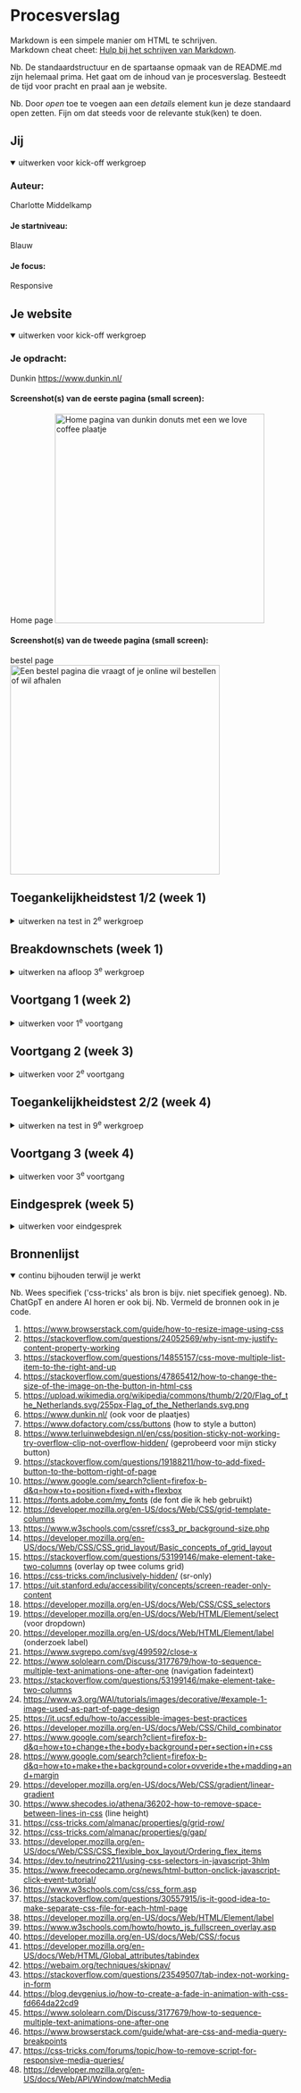 # Procesverslag
Markdown is een simpele manier om HTML te schrijven.  
Markdown cheat cheet: [Hulp bij het schrijven van Markdown](https://github.com/adam-p/markdown-here/wiki/Markdown-Cheatsheet).

Nb. De standaardstructuur en de spartaanse opmaak van de README.md zijn helemaal prima. Het gaat om de inhoud van je procesverslag. Besteedt de tijd voor pracht en praal aan je website.

Nb. Door *open* toe te voegen aan een *details* element kun je deze standaard open zetten. Fijn om dat steeds voor de relevante stuk(ken) te doen.





## Jij

<details open>
  <summary>uitwerken voor kick-off werkgroep</summary>

  ### Auteur:
  Charlotte Middelkamp

  #### Je startniveau:
  Blauw

  #### Je focus:
  Responsive
 
</details>





## Je website

<details open>
  <summary>uitwerken voor kick-off werkgroep</summary>

  ### Je opdracht:
  Dunkin https://www.dunkin.nl/

  #### Screenshot(s) van de eerste pagina (small screen): 
  Home page 
  <img src="readme-images/homepagedunkin.PNG" width="375px" alt="Home pagina van dunkin donuts met een we love coffee plaatje">

  #### Screenshot(s) van de tweede pagina (small screen):
  bestel page  
  <img src="readme-images/bestelpagedunkin.PNG" width="375px" alt="Een bestel pagina die vraagt of je online wil bestellen of wil afhalen">
 
</details>



## Toegankelijkheidstest 1/2 (week 1)

<details>
  <summary>uitwerken na test in 2<sup>e</sup> werkgroep</summary>

  ### Bevindingen
  Lijst met je bevindingen die in de test naar voren kwamen:

  1. De site is gemaakt in een online webmaker, waardoor de hele code niet semantisch is. 
  2. Er zijn gewoon geen headers??
  3. Als je er met de screenreader doorheen gaat, is het heel confusing.
  4. Veel alt tags kloppen niet of zijn er gewoon niet. 
  5. Er wordt niet duidelijk aangekondigd waar je eigenlijk bent op de pagina. Ik ging er doorheen en opeens begint het ding allemaal cijfers te vertellen. Dit was een plaatje dat dus ook niet goed was neergezet.
  6. Tekst staat gewoon los in een divje.
  7. De contrast is te laag bij hun 'p's. Het is lichtgrijs op een witte achtergrond. het had een score van onder de 2.
  

</details>



## Breakdownschets (week 1)

<details>
  <summary>uitwerken na afloop 3<sup>e</sup> werkgroep</summary>

  ### de hele pagina: 
  <img src="readme-images/breakdown_1.jpeg" width="375px" alt="breakdown van de hele pagina">

  <img src="readme-images/breakdown_2.jpeg"" width="375px" alt="breakdown van de hele pagina">

  <img src="readme-images/breakdown_3.jpeg"" width="375px" alt="breakdown van de hele pagina">

  <img src="readme-images/breakdown_4.jpeg"" width="375px" alt="breakdown van de hele pagina">


  ### desktop: 
  <img src="readme-images/breakdown_5.jpeg"" width="375px" alt="breakdown van desktop">

</details>





## Voortgang 1 (week 2)

<details>
  <summary>uitwerken voor 1<sup>e</sup> voortgang</summary>

  ### Stand van zaken


  hier dit ging goed & dit was lastig (neem ook screenshots op van delen van je website en code)

  Ik vind coderen opzich gewoon echt lastig en het enige wat goed ging was de de sections beslissen van mijn breakdown schets. Ik ben niet vergekomen met mijn site. Ik sla een dagje over en opeens mis ik een hele week. Wat ik vooral lastig vind, is dat ik bijna niks uit de site kan halen die ik gekozen heb. Ik snap niks van de code die daar staat, dus ik moet alles zelf doen. Ik probeerde ook een form te maken die aan het begin staat, maar ik zocht wat uitleg op en dergelijke, maar ik vind het echt lastig. 
  Ik heb al maanden niet gewerkt aan css, dus dit vond ik ook heel lastig om te doen. Ik zag de blokjes van de site en kon helemaal niet bedenken hoe ik dat moest namaken.


  navbar

  Wat niet goed ging, was het maken van  mijn navbar. Het was lastig om alle items goed te positioneren. Ik probeerde alle justify-content, maar niks werkte. Ik weet niet wat er mis ging, maar ik heb uiteindelijk besloten om mijn oude navbar van mijn eerder gemaakte site te kopieren en te plakken. 


  Toen heb ik een paar dingetjes aangepast om het passend te maken en het probleem was volgensmij dat ik de verkeerde tags aanriep. De flex werkte toen wel, maar hij zat nog naar rechts. Ik zat alles te bekijken en vond toen dat mijn ul een standaard padding had. Ik had dit eerst niet bedacht, omdat ik de bolletjes van de ul al had verwijderd. 

 <img src="readme-images/old_nav_code.png"  width="375px" alt="code van mijn nav die ik voor het eerst heb gemaakt">
  Daarna was het dus vooral opstarten met weer css schrijven. Ik dacht niet te veel aan of het netjes was, maar eerder of het wel werkte.


  Eerste blokje coffee

  Daarna ging ik het blokje maken voor de koffie. Ik kon eerst niet uitvogelen hoe ik het precies moest stylen, dus heb ik de originele site bekeken en de css daarvan gepakt, en hem een beetje aangepast. Vanuit daar heb ik eigenlijk de hele code weer aangepast toen ik meerdere dingen moest toevoegen. Daarna had ik problemen met de content in het blokje. Het positioneerde niet goed. Ik was met flex en met grid bezig, maar niks werkte. Het probleem bleek de margin de zijn die de browser gaf. Verder had ik mijn koffie img die eruit viel. Lua hielp hier met overflow.
  
   <img src="readme-images/img_overflow.png" width="375px" alt="plaatje van een koffieplaatje die buiten zijn container valt">
  sticky button

  Ik wist eerst niet hoe ik het goed moest positioneren. Ik had in de orginele css gekeken, maar hier kwam ik niet mee verder, want ik snapte de css niet. Ik heb een beetje online rondgekeken en kwam dus met sticky. voordat ik position absolute heb gebruikt, heb ik sticky geprobeerd, maar dat werkt niet omdat het plakt aan de container. ik moet hiervoor dus fixed gebruiken. Daarna had ik problemen met flex en fixed. Dit heb ik opgelost door beide de a en de containter een flex en fixed te geven.

  Daarna heb ik mijn css goed neergezet met kopjes en dergelijke.
 <img src="readme-images/stickybutton_code.png"  width="375px" alt="code van mijn sticky button">



  ### Agenda voor meeting

  | student 1      |
  | Hoe werkt grid en is mijn html goed ingedeeld       |
  


  ### Verslag van meeting
  hier na afloop snel de uitkomsten van de meeting vastleggen

  - Mijn nav stond verkeerd, mijn menu balk items zijn in principe niet de nav, maar de nav zit onder de hamburger
  - de manier waarop ik mijn menubalk heb gestijld kan handiger met grid, hiervoor uitleg gekregen
  - Uitleg gekregen over hoe ik mijn form in kan delen en hoe ik dit kan vormgeven in cs
  - ook punten gegeven over dat ik bepaalde content anders kan neerzetten omdat de originele site het op een confusing manier doet


  ### Voortgang na meeting

grid header

Na de meeting ben heb ik mijn header veranderd. Mijn nav was ergens anders en dat betekende dat de css ook anders moest. Ik ben van flex naar grid gegaan. Dit moest ik ook uitvogelen. Eerst moest ik opzoeken hoe ik eigenlijk de grid moest maken, maar ik vond dat lastig, dus heb ik om hulp gevraagd bij de docent. Hij had al instructies gegeven maar die werkten niet. We heb samen ernaar gekeken. De grid klopte niet, er was een rij bijgekomen. Het probleem was dat we in de css de html verkeerd hadden aangeroepen.

 <img src="readme-images/new_header_code.png" width="375px" alt="code van mijn header die ik heb aangepast">

</details>





## Voortgang 2 (week 3)

<details>
  <summary>uitwerken voor 2<sup>e</sup> voortgang</summary>

  ### Stand van zaken

  Grid werk sectie

  ik heb voor een sectie (roze) grid gebruikt. Dit was nog best uitzoeken, maar ging wel redelijk. Het lastigste was om de positionering binnen de grid zelf goed te zetten en dergelijke. Had veel met margins eerst gewerkt. Moest ook uitvogelen hoe een element over meerdere kolommen heen kon. Had eerst span, maar docent zei dat start en end netter is. De buttons stonden nog niet goed.

  2de roze button

  Hier was het vooral strugglen met het centreren en de grote, maar kwam er al snel uit.

  bekijk de css

  Heb daarna mijn css bekeken om het wat netter te maken


  header styling

  heb mijn nav gestyled. dit ging best gemakkelijk, maar heb nog niet gewerkt aan een werkende hamburger. HEt enige probleem is dat de container tot de header gaat en mijn header niet fixed is. Heb dit vaker geprobeerd, maar het lukt me maar neit om de css dat weer goed te zetten. Je kan dus nog scrollen achter de nav.

  root en algeme styling button

  Ik merkte dat ik vaak dezelfde code had voor mijn oranje knop. Heb voor nu het een class gegeven en heb gewerkt aan root en algeme styling.

  favicon opgelsot

  Ik wist eerst niet wat deze melding was, maar blijkbaar het kleine icoontje bovenin. Met behulp van docent hebben we de jusite svg gepakt en in de code gezet.





  ### Agenda voor meeting
  samen met je groepje opstellen

  | student 1      | 

 



  ### Verslag van meeting
  hier na afloop snel de uitkomsten van de meeting vastleggen(brianne heeft geholpen)

  - form , verschillende secties aangeven met js
  - hamburger, min positie , met javascript goedzetten en dan met transitite
  - transaprante header naar links, geef ze goede titel
  - button aria label (vertel wat gaat doen)
  - hamburger decoratief
  - geef plaatjes in readme width.
  - html in orde,
  - globaal werken en dan kleiner



  ### Stand van zaken

Alt en aria

Ik heb alles dat nog geen label had een label en alt gegeven. Verder heb ik ook goed gelet op decoratieve alts.



</details>





## Toegankelijkheidstest 2/2 (week 4)

<details>
  <summary>uitwerken na test in 9<sup>e</sup> werkgroep</summary>

  ### Bevindingen
  Lijst met je bevindingen die in de test naar voren kwamen (geef ook aan wat er verbeterd is):

  - section in header een divke, want is puur om de vormgeving
  - id's in mijn labels
  - miste een heading bij een article
  - meer focus toevoegen
  - als ik tab doe voor focus, gaat hij van de pagina af en hij pakt niet alle buttons
  - tabindex doet het niet
  - voeg skip link toe

</details>





## Voortgang 3 (week 4)

<details>
  <summary>uitwerken voor 3<sup>e</sup> voortgang</summary>

  ### Stand van zaken
  hier dit ging goed & dit was lastig (neem ook screenshots op van delen van je website en code)


Achtegrondkleur

Ik wilde de achtergrond een kleur geven, maar ik had een margin/padding op de body die ik niet wegwilde. Hierdoor ging al mijn css kapot en ik wist niet hoe ik dit goed moest oplossen, omdat veel ervan al lastig was om te maken (voor mij). Heb gegeken of achtegrond kleur kan worden overriden en dergelijke, maar dat is me niet gelukt en het kan ook niet echt. Er zijn verschillende bg kleuren per secties, maar ze gingen dus niet over de hele pagina. Ik heb uiteindelijk een background linear gradient toegevoegd aan de body, zodat ik niet veel hoeft aan te passen.


 <img src="readme-images/lineargradient_code.png" width="375px" alt="code van de achtergrondkleur">


line height

Bepaalde tekst stond te dicht op elkaar, dus heb opgezocht en line height toegepast.

Span

Om de styling goed te krijgen voor een woord binnen een regel tekst, dan kan er niet veel anders dan een span worden gebruikt. 


 <img src="readme-images/span.png" width="375px" alt="styling met span in de pagina">


gridwerk sectie 3

Om blokjes erin te zetten heb ik met grid proberen te werken. Dit ging wel goed, maar had wat probleempjes. Ik had wat gewerkt met margin. probeerde vervolgens de margin weg te halen, maar met een grid over de hele sectie knoeide het met het andere grid en alles zat in de eerste. dan de grootte van de li, wilde de margin niet gebruiken, maar kon niets vinden. Toen dacht ik dat ik het grid een em-grootte kon geven + de grootte van de kolom in % kon veranderen om een ​​juist padding effect te krijgen.

 <img src="readme-images/gridsectie3_code.png" width="375px" alt="code voor gridwerk sectie 3">


blog posts

Daarna gewerkt aan de blog posts. Heb met flex gewerkt. Img op -1 order gezet om bovenaan te zetten. dvg icon zit op - margin omdat het overlapt met de andere.


 <img src="readme-images/blogposts_code.png" width="375px" alt="code voor blog posts">


Footer

De achtegrond hier had hetzelfde probleem en ik kon geen oplossing vinden behalve - margin. logo erin gezet en zindex toegevoegd omdat het over alles heen ging. Daarna gewerkt aan de buttons. Had problemen met de gap, bleek dat ik werkt op de verkeerde selector. 

 <img src="readme-images/footer_code.png" width="375px" alt="code voor footer">

styling

root en derglijke aangepast. kleure pink and orange style 1 en 2, betere benaming en meer dingen root. Svg icon styling in general styling gedaan.


sections form

toen ik probeerde secties aan het formulier toe te voegen, werkte het gewoon niet, omdat het met mijn selectors knoeide. er is nog steeds ruimte voor verbetering in mijn selector, maar ik heb een paar dingen opgelost. andere secties reageerden erop. ik veranderde het van nth-of naar of-child, maar dat werkte niet in sectie 2. maar de sticky button is ook uitelaar gevallen. i changed the selector to a sibling selector and it worked. Daarna was de form zelf alleen nog uitelkaar gevallen. selector aangepast. eerst met class geprobeerd en toen class verwijderd. was niet helemaal zoals het oude. de width wilde niet meedoen dus moest die aanpassen. 

<img src="readme-images/stickybuttonchange_code.png" width="375px" alt="code voor sticky button waar ik probeerde de selectoren te veranderen">

2e pagina
styling van achtegrond wil gwn niet veel struggel met margin dus heb opgegeven en - margin gedaan. 


section form opnieuw

Heb opnieuw de sections geprobeerd. Moest allemaal selectoren dus aanpassen en is me uiteindelijk gelukt.


Heb gewerkt aan javascript

Javascript om de secties te veranderen. Was even uitzoeken maar is me gelukt met display none display grid. 
js werkt niet helemaal maar hij doet het. heel veel dubble functies en de laaste goback klopt niet. beetje hamburger menu gedaan maar
js lukt alleen voor openen.


input en select

In een van de sections zit een input en een select. Heb de input gestyled en labels toegevoegd.

:focus
Heb focus toegevoegd aan interactie elementen. Je ziet het alleen bij de input en select. de tab index werkte niet helemaal en ging steeds van de pagina. Op andere laptop werkte die wel. Heb toen besloten om de tabindex eruit te halen, omdat het niet hielp.


  ### Verslag van meeting
  hier na afloop snel de uitkomsten van de meeting vastleggen

  - nav knop
  - nav js 
  - scrollbar eronder
  - hele struggle met javascript style display for nav enz en hamburger eindelijk oegslott
  - 


  ### Stand van zaken


nav js

studente assistente en docent hebben geholpen hiermee(Lua ook). Had eerst css in js gedaan. ik dacht dat alles goed ging maar andere button ging ook mee nadat ik mijn html heb aangepast. Heb toen mijn selectoren aagepast en het werkte. De js is nu met class toggle.

<img src="readme-images/navjs_code.png" width="375px" alt="code voor nav in js">


gewerkt aan class verwijderen

Ik had voor mijn oranje knopjes eerst een class gegeven, omdat ik geen zin had om al de selectoren neer te zetten, maar heb het nu goed gedaan.


nav fade in text

In de originele site zit er animatie bij de nav. Mijne is niet zo uitgebreid, maar vond het wel mooi om wat eraan toe te voegen. Heb opgezocht en kwam er direct op. Het is best makkelijk. keyframes voor opacity en dan aangeven wanneer en dergelijke.


gewerkt aan styling form en javascript want klopte niet

Ik had mijn form blokjes nog niet helemaal af, dus heb ze voor mijn tweede pagina afgemaakt. Toen kwam ik erachter dat mijn js niet werkte. Mijn functie met else if klopte niet en heb er ipv een anonieme funtie van gemaakt in de add event listener zoals bij mijn andere js.

<img src="readme-images/backbutton_code.png" width="375px" alt="code van mijn content roze blokje media screen die ik heb aangepast">

header scroll

We hebben ook gekeken naar de header die niet vast staat als je de nav opent, maar we hebben besloten om dat achter te laten.

color change

Ik heb de achtergrond kleur van de blokjes veranderd om betere contrast te hebben.


responsive werk

Ben eerst mijn breaking points gaan vinden, toen aan het werk gegaan met grids te plaatsen bij mijn secties. Dit ging wel redelijk, maar het roze blokje bleef irritant doen. Eerst de container zelf (vergat een width 100%), en daarna de content zelf. Hiervoor ben ik terug gaan kijken naar de de code voor mobile en ben van bepaalde elementen van em naar width gegaan. Hierdor bleef het iets mooier staan en schoof het ook mooier mee qua responsiveness. Toen probeerde ik ook om het te centreren en dat hielp.

<img src="readme-images/contentrozeblokjemedia.png" width="375px" alt="code van mijn content roze blokje media screen die ik heb aangepast">

na sectie 1 ben ik verer gegaan met sectie 2. Dit was lastig, omdat de grid van de kleine blokjes ervoor zorgde dat hij niet in de article grid wilde. Heb hierbij veel dingen geprobeerd, zoals de mobile code te veranderen naar flex en de grid op parent containers te zetten, maar ik kwam er niet achter, en heb de vormgeving aangepast, zodat het tenminste er iets op lijkt.

<img src="readme-images/lastiggrid.png" width="375px" alt="code van lastige grid in media screen">


responsive werk verder

Ik wilde verder werken aan responsiveness, toen zag ik dat mijn code in blogposts opeens niet goed was. de img stond opeens onder. Had perongeluk iets random erboven getypt.

<img src="readme-images/blog_nietwerken.png" width="375px" alt="img die verkeerd staat">

gewerkt aan de blogposts, grid ging wel oke, maar kreeg de img niet groter. Heb wel de tekst en button groter gelaten omdat op de originele site het heel klein is.


Responsive header

Daarna met de header aan eht werk bij mijn tweede media screen. Eerst wat styling aangepast en toen zag ik dat de nav niet mee werkte. Toen bedacht ik mee dat ik dus de js moest uitzetten. Heb online gekeken en heb gewerkt met window media max width, maar het hoeft helemaal niet, omdat de js wordt getriggered door een click die nu op display none staat. Moest alleen opacity aanpassen.


<img src="readme-images/mediaqueryjs_code.png" width="375px" alt="code van window media om nav te laten zien boven de 80em">


verder met resposnive ging allemaal wel goed. Veel spelen met andere height en dergelijke. Daarna nog een border bottom aan de header.

2e pagina responsive

Deze was wat makkelijker om te doen en ging best snel. Moest wel bij laaste media screen de body padding weer aanpassen omdat ik hem groter had gemaakt in de vorige.

<img src="readme-images/mediaorder_code.png" width="375px" alt="code van 2e pagina in de media screen van 80em">

form verder maken

Daarna moest ik nog 2 sections van de form stylen op de 1ste pagina. Ik had het al op de 2e pagina, dus moest alleen kijken waar ik de selectoren moest neerzetten. Ik zette was selectoren neer, maar hij deed het niet. Het reageerde eerst op een andere sectie onderin, die eheb ik wat specifiecekr gemaakt zodat hij niet meer reageert. Daarna was het even uitzoeken. Hierna heb ik de styling ook toegepast aan de media queries.


</details>






## Eindgesprek (week 5)

<details>
  <summary>uitwerken voor eindgesprek</summary>

  ### Je uitkomst - karakteristiek screenshots:
  <img src="readme-images/eindscherm_1.png" width="375px" alt="uitkomst opdracht 1">
   <img src="readme-images/eindscherm_2.png" width="375px" alt="uitkomst opdracht 1">
   <img src="readme-images/eindscherm_4.png" width="375px" alt="uitkomst opdracht 1">
    <img src="readme-images/eindscherm_5.png" width="375px" alt="uitkomst opdracht 1">


  ### Dit ging goed/Heb ik geleerd: 
  Korte omschrijving met plaatjes

Wat goed ging, was de html. Als het goed is heb ik alles semantisch neergezet en goed nagedacht over accessiblity.
 <img src="readme-images/top_1.png" width="375px" alt="html structuur">

Grid werk ging na wat oefenen wel goed. Moest er eerst echt inkomen, maar daarna kon ik zo zelf een grid opstellen zonder steeds op te zoeken.
<img src="readme-images/top_2.png" width="375px" alt="grid werk">

Ik heb nieuwe tags geleerd zoals aria-label, label, en ook classes voor screenreader only
<img src="readme-images/top_3.png" width="375px" alt="class sr-only">

Ik heb geleerd om met root te werken. Eerst vond ik het dubbel werk met weinig css, maar toen ik heel veel had, was het heel fijn om maar een code regel aan te passen

<img src="readme-images/top_4.png" width="375px" alt="root">


  ### Dit was lastig/Is niet gelukt:
  Korte omschrijving met plaatjes

Wat ik lastig vond, was om mijn css klein te houden. Op een gegeven moment verloor ik zicht en heb ik wegens tijdsnood niet verder gekeken naar dubbel werk. Aan het begin ging het wat beter, maar er kwam steeds meer bij en toen verloor ik structuur.
  <img src="readme-images/slecht_1.png" width="375px" alt="css structuur">

alles met js was heel lastig voor mij. Moest altijd hulp vragen en ik begrijp er eigenlijk not niet veel van. Dit was vooral bij mijn nav gebeuren.

<img src="readme-images/slecht_2.png" width="375px" alt="javascript">

Over het algemeen vond ik het heel lastig.

Ik heb ook niet alle content erin dat vind ik ook jammer. 


</details>





## Bronnenlijst

<details open>
  <summary>continu bijhouden terwijl je werkt</summary>

  Nb. Wees specifiek ('css-tricks' als bron is bijv. niet specifiek genoeg). 
  Nb. ChatGpT en andere AI horen er ook bij.
  Nb. Vermeld de bronnen ook in je code.

  1. https://www.browserstack.com/guide/how-to-resize-image-using-css
  2. https://stackoverflow.com/questions/24052569/why-isnt-my-justify-content-property-working
  3.  https://stackoverflow.com/questions/14855157/css-move-multiple-list-item-to-the-right-and-up
  4. https://stackoverflow.com/questions/47865412/how-to-change-the-size-of-the-image-on-the-button-in-html-css
  5. https://upload.wikimedia.org/wikipedia/commons/thumb/2/20/Flag_of_the_Netherlands.svg/255px-Flag_of_the_Netherlands.svg.png
  6. https://www.dunkin.nl/ (ook voor de plaatjes)
  7. https://www.dofactory.com/css/buttons (how to style a button)
  8. https://www.terluinwebdesign.nl/en/css/position-sticky-not-working-try-overflow-clip-not-overflow-hidden/ (geprobeerd voor mijn sticky button)
  9. https://stackoverflow.com/questions/19188211/how-to-add-fixed-button-to-the-bottom-right-of-page
  10. https://www.google.com/search?client=firefox-b-d&q=how+to+position+fixed+with+flexbox 
  11. https://fonts.adobe.com/my_fonts (de font die ik heb gebruikt)
  12. https://developer.mozilla.org/en-US/docs/Web/CSS/grid-template-columns 
  13. https://www.w3schools.com/cssref/css3_pr_background-size.php
  14.  https://developer.mozilla.org/en-US/docs/Web/CSS/CSS_grid_layout/Basic_concepts_of_grid_layout
15. https://stackoverflow.com/questions/53199146/make-element-take-two-columns (overlay op twee colums grid)
16. https://css-tricks.com/inclusively-hidden/ (sr-only)
17. https://uit.stanford.edu/accessibility/concepts/screen-reader-only-content
18. https://developer.mozilla.org/en-US/docs/Web/CSS/CSS_selectors
19. https://developer.mozilla.org/en-US/docs/Web/HTML/Element/select (voor dropdown)
20. https://developer.mozilla.org/en-US/docs/Web/HTML/Element/label (onderzoek label)
21. https://www.svgrepo.com/svg/499592/close-x
22. https://www.sololearn.com/Discuss/3177679/how-to-sequence-multiple-text-animations-one-after-one (navigation fadeintext)
23. https://stackoverflow.com/questions/53199146/make-element-take-two-columns
24. https://www.w3.org/WAI/tutorials/images/decorative/#example-1-image-used-as-part-of-page-design
25. https://it.ucsf.edu/how-to/accessible-images-best-practices
26. https://developer.mozilla.org/en-US/docs/Web/CSS/Child_combinator
27. https://www.google.com/search?client=firefox-b-d&q=how+to+change+the+body+background+per+section+in+css
28. https://www.google.com/search?client=firefox-b-d&q=how+to+make+the+background+color+ovveride+the+madding+and+margin
29. https://developer.mozilla.org/en-US/docs/Web/CSS/gradient/linear-gradient
30. https://www.shecodes.io/athena/36202-how-to-remove-space-between-lines-in-css (line height)
31. https://css-tricks.com/almanac/properties/g/grid-row/
32. https://css-tricks.com/almanac/properties/g/gap/
33. https://developer.mozilla.org/en-US/docs/Web/CSS/CSS_flexible_box_layout/Ordering_flex_items
34. https://dev.to/neutrino2211/using-css-selectors-in-javascript-3hlm
35. https://www.freecodecamp.org/news/html-button-onclick-javascript-click-event-tutorial/
36. https://www.w3schools.com/css/css_form.asp
37. https://stackoverflow.com/questions/30557915/is-it-good-idea-to-make-separate-css-file-for-each-html-page
38. https://developer.mozilla.org/en-US/docs/Web/HTML/Element/label
39. https://www.w3schools.com/howto/howto_js_fullscreen_overlay.asp
40. https://developer.mozilla.org/en-US/docs/Web/CSS/:focus
41. https://developer.mozilla.org/en-US/docs/Web/HTML/Global_attributes/tabindex
42. https://webaim.org/techniques/skipnav/
43. https://stackoverflow.com/questions/23549507/tab-index-not-working-in-form
44. https://blog.devgenius.io/how-to-create-a-fade-in-animation-with-css-fd664da22cd9
45. https://www.sololearn.com/Discuss/3177679/how-to-sequence-multiple-text-animations-one-after-one
46. https://www.browserstack.com/guide/what-are-css-and-media-query-breakpoints
47. https://css-tricks.com/forums/topic/how-to-remove-script-for-responsive-media-queries/
48. https://developer.mozilla.org/en-US/docs/Web/API/Window/matchMedia





</details>
